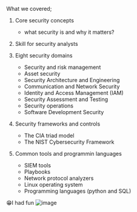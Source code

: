 What we covered;

1. Core security concepts
	- what security is and why it matters?
2. Skill for security analysts

3. Eight security domains
	- Security and risk management
	- Asset security
	- Security Architecture and Engineering
	- Communication and Network Security
	- Identity and Access Management (IAM)
	- Security Assessment and Testing
	- Security operations
	- Software Development Security
4. Security frameworks and controls
	- The CIA triad model 
	- The NIST Cybersecurity Framework
5. Common tools and programmin languages
	- SIEM tools
	- Playbooks
	- Network protocol analyzers
	- Linux operating system
	- Programming languages (python and SQL)


😁I had fun
![image](https://github.com/ekouohonore/Google-Cybersecurity-Professional-Certificate/assets/94833160/57f07ed3-a55e-45ca-abda-1e625f07ac35)
